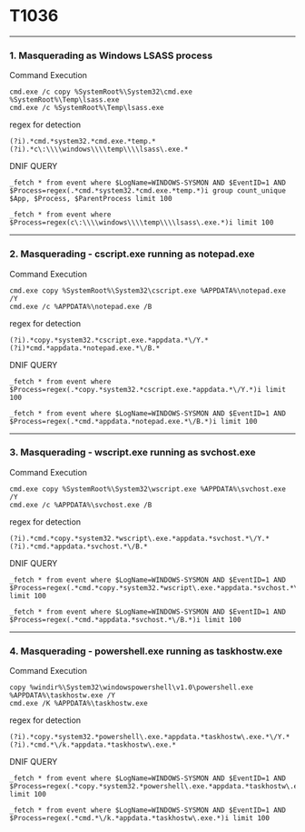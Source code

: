 
# **T1036**
---
### 1. Masquerading as Windows LSASS process
Command Execution
```
cmd.exe /c copy %SystemRoot%\System32\cmd.exe %SystemRoot%\Temp\lsass.exe
cmd.exe /c %SystemRoot%\Temp\lsass.exe
```
regex for detection
```
(?i).*cmd.*system32.*cmd.exe.*temp.*
(?i).*c\:\\\\windows\\\\temp\\\\lsass\.exe.*
```

DNIF QUERY
```
_fetch * from event where $LogName=WINDOWS-SYSMON AND $EventID=1 AND $Process=regex(.*cmd.*system32.*cmd.exe.*temp.*)i group count_unique $App, $Process, $ParentProcess limit 100

_fetch * from event where $Process=regex(c\:\\\\windows\\\\temp\\\\lsass\.exe.*)i limit 100
```
---
### 2. Masquerading - cscript.exe running as notepad.exe
Command Execution
```
cmd.exe copy %SystemRoot%\System32\cscript.exe %APPDATA%\notepad.exe /Y
cmd.exe /c %APPDATA%\notepad.exe /B
```
regex for detection
```
(?i).*copy.*system32.*cscript.exe.*appdata.*\/Y.*
(?i)*cmd.*appdata.*notepad.exe.*\/B.*
```
DNIF QUERY
```
_fetch * from event where $Process=regex(.*copy.*system32.*cscript.exe.*appdata.*\/Y.*)i limit 100

_fetch * from event where $LogName=WINDOWS-SYSMON AND $EventID=1 AND $Process=regex(.*cmd.*appdata.*notepad.exe.*\/B.*)i limit 100
```
---
### 3. Masquerading - wscript.exe running as svchost.exe
Command Execution
```
cmd.exe copy %SystemRoot%\System32\wscript.exe %APPDATA%\svchost.exe /Y
cmd.exe /c %APPDATA%\svchost.exe /B
```
regex for detection
```
(?i).*cmd.*copy.*system32.*wscript\.exe.*appdata.*svchost.*\/Y.*
(?i).*cmd.*appdata.*svchost.*\/B.*
```
DNIF QUERY
```
_fetch * from event where $LogName=WINDOWS-SYSMON AND $EventID=1 AND $Process=regex(.*cmd.*copy.*system32.*wscript\.exe.*appdata.*svchost.*\/Y.*)i limit 100

_fetch * from event where $LogName=WINDOWS-SYSMON AND $EventID=1 AND $Process=regex(.*cmd.*appdata.*svchost.*\/B.*)i limit 100
```
---
### 4. Masquerading - powershell.exe running as taskhostw.exe
Command Execution
```
copy %windir%\System32\windowspowershell\v1.0\powershell.exe %APPDATA%\taskhostw.exe /Y
cmd.exe /K %APPDATA%\taskhostw.exe
```
regex for detection
```
(?i).*copy.*system32.*powershell\.exe.*appdata.*taskhostw\.exe.*\/Y.*
(?i).*cmd.*\/k.*appdata.*taskhostw\.exe.*
```
DNIF QUERY
```
_fetch * from event where $LogName=WINDOWS-SYSMON AND $EventID=1 AND $Process=regex(.*copy.*system32.*powershell\.exe.*appdata.*taskhostw\.exe.*\/Y.*)i limit 100

_fetch * from event where $LogName=WINDOWS-SYSMON AND $EventID=1 AND $Process=regex(.*cmd.*\/k.*appdata.*taskhostw\.exe.*)i limit 100
```
